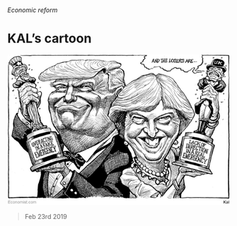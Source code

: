 ###### Economic reform

# KAL’s cartoon 

![image](images/20190223_WWD000_0.jpg) 

> Feb 23rd 2019 

